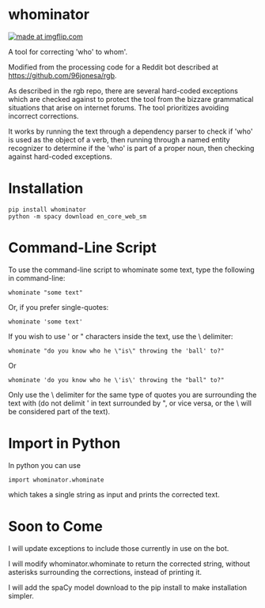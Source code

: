 # whominator

<a href="https://imgflip.com/i/4ahyja"><img src="https://i.imgflip.com/4ahyja.jpg" title="made at imgflip.com"/></a><div>

A tool for correcting 'who' to whom'.

Modified from the processing code for a Reddit bot described at https://github.com/96jonesa/rgb.

As described in the rgb repo, there are several hard-coded exceptions which are checked against to protect the tool from the bizzare grammatical situations that arise on internet forums. The tool prioritizes avoiding incorrect corrections.

It works by running the text through a dependency parser to check if 'who' is used as the object of a verb, then running through a named entity recognizer to determine if the 'who' is part of a proper noun, then checking against hard-coded exceptions.

# Installation

    pip install whominator
    python -m spacy download en_core_web_sm
    
# Command-Line Script

To use the command-line script to whominate some text, type the following in command-line:

    whominate "some text"
    
Or, if you prefer single-quotes:

    whominate 'some text'
    
If you wish to use ' or " characters inside the text, use the \ delimiter:

    whominate "do you know who he \"is\" throwing the 'ball' to?"
    
Or

    whominate 'do you know who he \'is\' throwing the "ball" to?"
    
Only use the \ delimiter for the same type of quotes you are surrounding the text with (do not delimit ' in text surrounded by ", or vice versa, or the \ will be considered part of the text).

# Import in Python

In python you can use

    import whominator.whominate
    
which takes a single string as input and prints the corrected text.

# Soon to Come

I will update exceptions to include those currently in use on the bot.

I will modify whominator.whominate to return the corrected string, without asterisks surrounding the corrections, instead of printing it.

I will add the spaCy model download to the pip install to make installation simpler.
